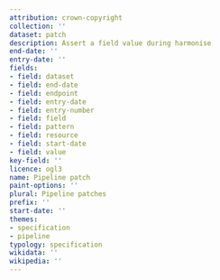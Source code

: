 ```yaml
---
attribution: crown-copyright
collection: ''
dataset: patch
description: Assert a field value during harmonise
end-date: ''
entry-date: ''
fields:
- field: dataset
- field: end-date
- field: endpoint
- field: entry-date
- field: entry-number
- field: field
- field: pattern
- field: resource
- field: start-date
- field: value
key-field: ''
licence: ogl3
name: Pipeline patch
paint-options: ''
plural: Pipeline patches
prefix: ''
start-date: ''
themes:
- specification
- pipeline
typology: specification
wikidata: ''
wikipedia: ''
---
```

